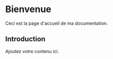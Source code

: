 # Bienvenue

Ceci est la page d'accueil de ma documentation.

## Introduction

Ajoutez votre contenu ici.